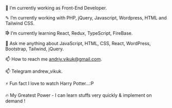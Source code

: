 🔭   I’m currently working as Front-End Developer.

✎   I’m currently working with PHP, jQuery, Javascript, Wordpress, HTML and Tailwind CSS.

⭆   I’m currently learning React, Redux, TypeScript, FireBase.

💬  Ask me anything about JavaScript, HTML, CSS, React, WordPress, Bootstrap, Tailwind, jQuery.

📫  How to reach me andriy.vikuk@gmail.com.

📫  Telegram andrew_vikuk.

⚡  Fun fact I love to watch Harry Potter...:P

🔥  My Greatest Power - I can learn stuffs very quickly & implement on demand !
